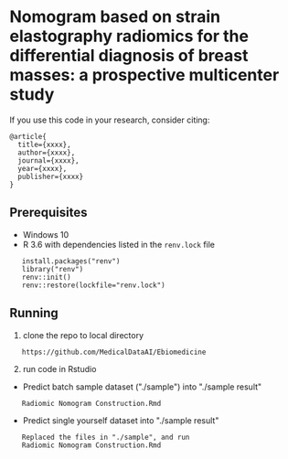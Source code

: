 # Nomogram based on strain elastography radiomics for the differential diagnosis of breast masses: a prospective multicenter study

If you use this code in your research, consider citing:
```
@article{
  title={xxxx},
  author={xxxx},
  journal={xxxx},
  year={xxxx},
  publisher={xxxx}
}
```

## Prerequisites

- Windows 10
- R 3.6 with dependencies listed in the `renv.lock` file
```
   install.packages("renv")
   library("renv")
   renv::init()
   renv::restore(lockfile="renv.lock")
```


## Running

1. clone the repo to local directory
```cmd
   https://github.com/MedicalDataAI/Ebiomedicine
```

2. run code in Rstudio

- Predict batch sample dataset ("./sample") into "./sample result"
```
   Radiomic Nomogram Construction.Rmd
```   

- Predict single yourself dataset into "./sample result"
```
   Replaced the files in "./sample", and run
   Radiomic Nomogram Construction.Rmd
```

